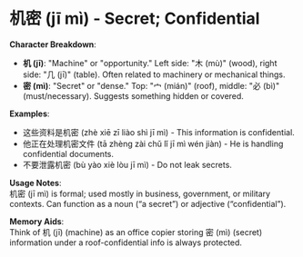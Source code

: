 # **机密 (jī mì) - Secret; Confidential**

**Character Breakdown**:  
- **机 (jī)**: "Machine" or "opportunity." Left side: "木 (mù)" (wood), right side: "几 (jī)" (table). Often related to machinery or mechanical things.  
- **密 (mì)**: "Secret" or "dense." Top: "宀 (mián)" (roof), middle: "必 (bì)" (must/necessary). Suggests something hidden or covered.

**Examples**:  
- 这些资料是机密 (zhè xiē zī liào shì jī mì) - This information is confidential.  
- 他正在处理机密文件 (tā zhèng zài chǔ lǐ jī mì wén jiàn) - He is handling confidential documents.  
- 不要泄露机密 (bù yào xiè lòu jī mì) - Do not leak secrets.

**Usage Notes**:  
机密 (jī mì) is formal; used mostly in business, government, or military contexts. Can function as a noun (“a secret”) or adjective (“confidential”).

**Memory Aids**:  
Think of 机 (jī) (machine) as an office copier storing 密 (mì) (secret) information under a roof-confidential info is always protected.